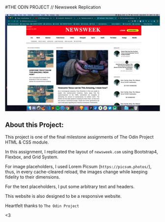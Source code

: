   #THE ODIN PROJECT // Newsweek Replication


![alt text](https://github.com/MYavuzYAGIS/ODINProjects/blob/master/Newsweek%20bootstrap/newsweek.png)


## About this Project:

This project is one of the final milestone assignments of The Odin Project HTML & CSS module.  

In this assignment, I replicated the layout of `newsweek.com` using Bootstrap4, Flexbox, and Grid System.

For image placeholders, I used Lorem Picsum (`https://picsum.photos/`), thus, in every cache-cleared reload, the images change while
keeping fidelity to their dimensions.

For the text placeholders, I put some arbitrary text and headers.

This website is also designed to be a responsive website.

Heartfelt thanks to `The Odin Project`

<3

